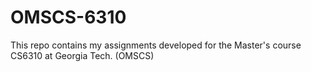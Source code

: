 # OMSCS-6310
This repo contains my assignments developed for the Master's course CS6310 at Georgia Tech. (OMSCS)
